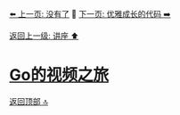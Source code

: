 [⬅️ 上一页: 没有了](#) 🚦 [下一页: 优雅成长的代码 ➡️](优雅成长的代码)

[返回上一级: 讲座 ⬆️](../讲座)

# [Go的视频之旅](Go的视频之旅)

[返回顶部 🔝](#Go的视频之旅)